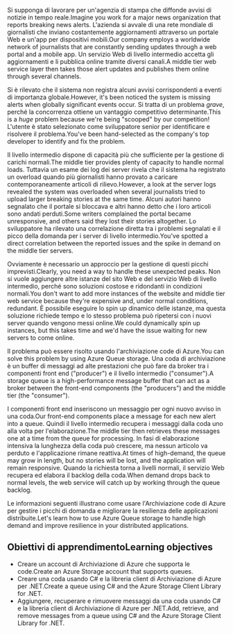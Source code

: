 <span data-ttu-id="5a4a6-101">Si supponga di lavorare per un'agenzia di stampa che diffonde avvisi di notizie in tempo reale.</span><span class="sxs-lookup"><span data-stu-id="5a4a6-101">Imagine you work for a major news organization that reports breaking news alerts.</span></span> <span data-ttu-id="5a4a6-102">L'azienda si avvale di una rete mondiale di giornalisti che inviano costantemente aggiornamenti attraverso un portale Web e un'app per dispositivi mobili.</span><span class="sxs-lookup"><span data-stu-id="5a4a6-102">Our company employs a worldwide network of journalists that are constantly sending updates through a web portal and a mobile app.</span></span> <span data-ttu-id="5a4a6-103">Un servizio Web di livello intermedio accetta gli aggiornamenti e li pubblica online tramite diversi canali.</span><span class="sxs-lookup"><span data-stu-id="5a4a6-103">A middle tier web service layer then takes those alert updates and publishes them online through several channels.</span></span>

<span data-ttu-id="5a4a6-104">Si è rilevato che il sistema non registra alcuni avvisi corrispondenti a eventi di importanza globale.</span><span class="sxs-lookup"><span data-stu-id="5a4a6-104">However, it's been noticed the system is missing alerts when globally significant events occur.</span></span> <span data-ttu-id="5a4a6-105">Si tratta di un problema _grave_, perché la concorrenza ottiene un vantaggio competitivo determinante.</span><span class="sxs-lookup"><span data-stu-id="5a4a6-105">This is a _huge_ problem because we're being "scooped" by our competition!</span></span> <span data-ttu-id="5a4a6-106">L'utente è stato selezionato come sviluppatore senior per identificare e risolvere il problema.</span><span class="sxs-lookup"><span data-stu-id="5a4a6-106">You've been hand-selected as the company's top developer to identify and fix the problem.</span></span>

<span data-ttu-id="5a4a6-107">Il livello intermedio dispone di capacità più che sufficiente per la gestione di carichi normali.</span><span class="sxs-lookup"><span data-stu-id="5a4a6-107">The middle tier provides plenty of capacity to handle normal loads.</span></span> <span data-ttu-id="5a4a6-108">Tuttavia un esame dei log dei server rivela che il sistema ha registrato un overload quando più giornalisti hanno provato a caricare contemporaneamente articoli di rilievo.</span><span class="sxs-lookup"><span data-stu-id="5a4a6-108">However, a look at the server logs revealed the system was overloaded when several journalists tried to upload larger breaking stories at the same time.</span></span> <span data-ttu-id="5a4a6-109">Alcuni autori hanno segnalato che il portale si bloccava e altri hanno detto che i loro articoli sono andati perduti.</span><span class="sxs-lookup"><span data-stu-id="5a4a6-109">Some writers complained the portal became unresponsive, and others said they lost their stories altogether.</span></span> <span data-ttu-id="5a4a6-110">Lo sviluppatore ha rilevato una correlazione diretta tra i problemi segnalati e il picco della domanda per i server di livello intermedio.</span><span class="sxs-lookup"><span data-stu-id="5a4a6-110">You've spotted a direct correlation between the reported issues and the spike in demand on the middle tier servers.</span></span>

<span data-ttu-id="5a4a6-111">Ovviamente è necessario un approccio per la gestione di questi picchi imprevisti.</span><span class="sxs-lookup"><span data-stu-id="5a4a6-111">Clearly, you need a way to handle these unexpected peaks.</span></span> <span data-ttu-id="5a4a6-112">Non si vuole aggiungere altre istanze del sito Web e del servizio Web di livello intermedio, perché sono soluzioni costose e ridondanti in condizioni normali.</span><span class="sxs-lookup"><span data-stu-id="5a4a6-112">You don't want to add more instances of the website and middle tier web service because they're expensive and, under normal conditions, redundant.</span></span> <span data-ttu-id="5a4a6-113">È possibile eseguire lo spin up dinamico delle istanze, ma questa soluzione richiede tempo e lo stesso problema può ripetersi con i nuovi server quando vengono messi online.</span><span class="sxs-lookup"><span data-stu-id="5a4a6-113">We could dynamically spin up instances, but this takes time and we'd have the issue waiting for new servers to come online.</span></span>

<span data-ttu-id="5a4a6-114">Il problema può essere risolto usando l'archiviazione code di Azure.</span><span class="sxs-lookup"><span data-stu-id="5a4a6-114">You can solve this problem by using Azure Queue storage.</span></span> <span data-ttu-id="5a4a6-115">Una coda di archiviazione è un buffer di messaggi ad alte prestazioni che può fare da broker tra i componenti front end ("producer") e il livello intermedio ("consumer").</span><span class="sxs-lookup"><span data-stu-id="5a4a6-115">A storage queue is a high-performance message buffer that can act as a broker between the front-end components (the "producers") and the middle tier (the "consumer").</span></span> 

<span data-ttu-id="5a4a6-116">I componenti front end inseriscono un messaggio per ogni nuovo avviso in una coda.</span><span class="sxs-lookup"><span data-stu-id="5a4a6-116">Our front-end components place a message for each new alert into a queue.</span></span> <span data-ttu-id="5a4a6-117">Quindi il livello intermedio recupera i messaggi dalla coda uno alla volta per l'elaborazione.</span><span class="sxs-lookup"><span data-stu-id="5a4a6-117">The middle tier then retrieves these messages one at a time from the queue for processing.</span></span> <span data-ttu-id="5a4a6-118">In fasi di elaborazione intensiva la lunghezza della coda può crescere, ma nessun articolo va perduto e l'applicazione rimane reattiva.</span><span class="sxs-lookup"><span data-stu-id="5a4a6-118">At times of high-demand, the queue may grow in length, but no stories will be lost, and the application will remain responsive.</span></span> <span data-ttu-id="5a4a6-119">Quando la richiesta torna a livelli normali, il servizio Web recupera ed elabora il backlog della coda.</span><span class="sxs-lookup"><span data-stu-id="5a4a6-119">When demand drops back to normal levels, the web service will catch up by working through the queue backlog.</span></span>

<span data-ttu-id="5a4a6-120">Le informazioni seguenti illustrano come usare l'Archiviazione code di Azure per gestire i picchi di domanda e migliorare la resilienza delle applicazioni distribuite.</span><span class="sxs-lookup"><span data-stu-id="5a4a6-120">Let's learn how to use Azure Queue storage to handle high demand and improve resilience in your distributed applications.</span></span>

## <a name="learning-objectives"></a><span data-ttu-id="5a4a6-121">Obiettivi di apprendimento</span><span class="sxs-lookup"><span data-stu-id="5a4a6-121">Learning objectives</span></span>

- <span data-ttu-id="5a4a6-122">Creare un account di Archiviazione di Azure che supporta le code.</span><span class="sxs-lookup"><span data-stu-id="5a4a6-122">Create an Azure Storage account that supports queues.</span></span>
- <span data-ttu-id="5a4a6-123">Creare una coda usando C# e la libreria client di Archiviazione di Azure per .NET.</span><span class="sxs-lookup"><span data-stu-id="5a4a6-123">Create a queue using C# and the Azure Storage Client Library for .NET.</span></span>
- <span data-ttu-id="5a4a6-124">Aggiungere, recuperare e rimuovere messaggi da una coda usando C# e la libreria client di Archiviazione di Azure per .NET.</span><span class="sxs-lookup"><span data-stu-id="5a4a6-124">Add, retrieve, and remove messages from a queue using C# and the Azure Storage Client Library for .NET.</span></span>